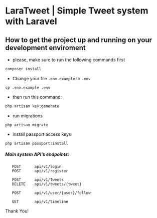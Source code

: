 # LaraTweet | Simple Tweet system with Laravel


## How to get the project up and running on your development enviroment

- please, make sure to run the following commands first

```sh
composer install
```

- Change your file `.env.example` to `.env` 
```shell script
cp .env.example .env
```

- then run this command:

```sh
php artisan key:generate
```

- run migrations

```shell script
php artisan migrate
```

- install passport access keys
```
php artisan passport:install
```

 ##### Main system API's endpoints:
 
 ```shell script
    POST      api/v1/login
    POST      api/v1/register

    POST      api/v1/Tweets
    DELETE    api/v1/tweets/{tweet}

    POST      api/v1/user/{user}/follow
    
    GET       api/v1/timeline
```


Thank You!
